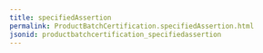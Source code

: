 ```yaml
---
title: specifiedAssertion
permalink: ProductBatchCertification.specifiedAssertion.html
jsonid: productbatchcertification_specifiedassertion
---
```

